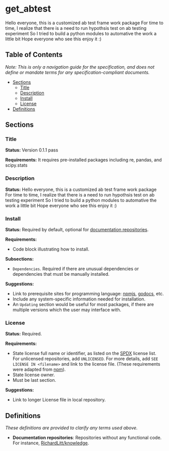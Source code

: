 # get_abtest
Hello everyone,
this is a customized ab test frame work package
For time to time, I realize that there is a need to run hypothsis test on ab testing experiment
So I tried to build a python modules to automative the work a little bit
Hope everyone who see this enjoy it :) 

## Table of Contents

_Note: This is only a navigation guide for the specification, and does not define or mandate terms for any specification-compliant documents._

- [Sections](#sections)
  - [Title](#title)
  - [Description](#description)
  - [Install](#install)
  - [License](#license)
- [Definitions](#definitions)

## Sections

### Title 
**Status:** Version 0.1.1 pass

**Requirements:**
It requires pre-installed packages including re, pandas, and scipy.stats

### Description
**Status:** Hello everyone,
this is a customized ab test frame work package
For time to time, I realize that there is a need to run hypothsis test on ab testing experiment
So I tried to build a python modules to automative the work a little bit
Hope everyone who see this enjoy it :) 

### Install
**Status:** Required by default, optional for [documentation repositories](#definitions).

**Requirements:**
- Code block illustrating how to install.

**Subsections:**
- `Dependencies`. Required if there are unusual dependencies or dependencies that must be manually installed.

**Suggestions:**
- Link to prerequisite sites for programming language: [npmjs](https://npmjs.com), [godocs](https://godoc.org), etc.
- Include any system-specific information needed for installation.
- An `Updating` section would be useful for most packages, if there are multiple versions which the user may interface with.


### License
**Status:** Required.

**Requirements:**
- State license full name or identifier, as listed on the  [SPDX](https://spdx.org/licenses/) license list. For unlicensed repositories, add `UNLICENSED`. For more details, add `SEE LICENSE IN <filename>` and link to the license file. (These requirements were adapted from [npm](https://docs.npmjs.com/files/package.json#license)).
- State license owner.
- Must be last section.

**Suggestions:**
- Link to longer License file in local repository.

## Definitions

_These definitions are provided to clarify any terms used above._

- **Documentation repositories**: Repositories without any functional code. For instance, [RichardLitt/knowledge](https://github.com/RichardLitt/knowledge).
